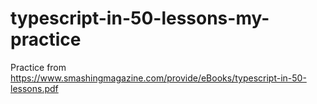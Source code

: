 # typescript-in-50-lessons-my-practice
Practice from https://www.smashingmagazine.com/provide/eBooks/typescript-in-50-lessons.pdf
